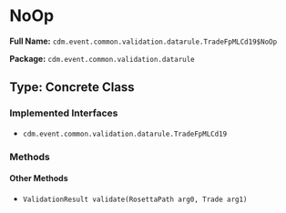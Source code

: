 # NoOp

**Full Name:** `cdm.event.common.validation.datarule.TradeFpMLCd19$NoOp`

**Package:** `cdm.event.common.validation.datarule`

## Type: Concrete Class

### Implemented Interfaces

- `cdm.event.common.validation.datarule.TradeFpMLCd19`

### Methods

#### Other Methods

- `ValidationResult validate(RosettaPath arg0, Trade arg1)`

